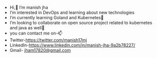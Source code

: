 -  Hi,👋 I’m manish jha
-  I’m interested in DevOps and learning about new technologies 
-  I’m currently learning Goland and Kubernetes🌱
-  I’m looking to collaborate on open source project related to kubernetes and java as well💞️ 
-   you can contact me on-📫
-   Twitter-https://twitter.com/manish17mj
-   LinkedIn-https://www.linkedin.com/in/manish-jha-9a2b78227/
-   Gmail- jham17820@gmail.com
 

<!---
manishd17/manishd17 is a ✨ special ✨ repository because its `README.md` (this file) appears on your GitHub profile.
You can click the Preview link to take a look at your changes.
--->
